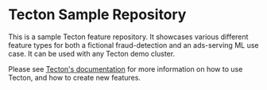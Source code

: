 # Tecton Sample Repository

This is a sample Tecton feature repository. It showcases various different feature types for both a fictional fraud-detection and an ads-serving ML use case. It can be used with any Tecton demo cluster.

Please see [Tecton's documentation](https://docs.tecton.ai/) for more information on how to use Tecton, and how to create new features.
